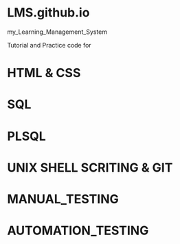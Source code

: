 # LMS.github.io
my_Learning_Management_System

Tutorial and Practice code for

# HTML & CSS
# SQL
# PLSQL
# UNIX SHELL SCRITING & GIT
# MANUAL_TESTING
# AUTOMATION_TESTING
